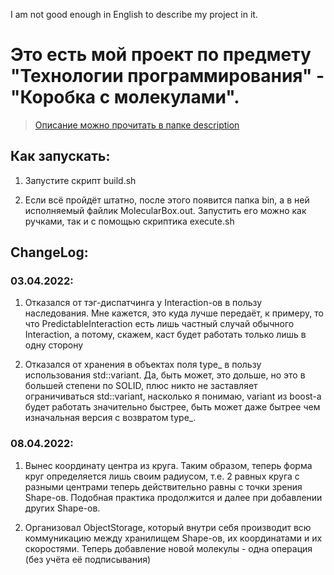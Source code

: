 I am not good enough in English to describe my project in it.

# Это есть мой проект по предмету "Технологии программирования" - "Коробка с молекулами".

> [Описание можно прочитать в папке description](description/Description.md)

## Как запускать:

1) Запустите скрипт build.sh

2) Если всё пройдёт штатно, после этого появится папка bin, а в ней исполняемый файлик MolecularBox.out. Запустить его можно как ручками, так и с помощью скриптика execute.sh

## ChangeLog:

### 03.04.2022: 

1) Отказался от тэг-диспатчинга у Interaction-ов в пользу наследования. Мне кажется, это куда лучше передаёт, к примеру, то что PredictableInteraction есть лишь частный случай обычного Interaction, а потому, скажем, каст будет работать только лишь в одну сторону

2) Отказался от хранения в объектах поля type_ в пользу использования std::variant. Да, быть может, это дольше, но это в большей степени по SOLID, плюс никто не заставляет ограничиваться std::variant, насколько я понимаю, variant из boost-а будет работать значительно быстрее, быть может даже бытрее чем изначальная версия с возвратом type_.

### 08.04.2022:

1) Вынес координату центра из круга. Таким образом, теперь форма круг определяется лишь своим радиусом, т.е. 2 равных круга с разными центрами теперь действительно равны с точки зрения Shape-ов. Подобная практика продолжится и далее при добавлении других Shape-ов.

2) Организовал ObjectStorage, который внутри себя производит всю коммуникацию между хранилищем Shape-ов, их координатами и их скоростями. Теперь добавление новой молекулы - одна операция (без учёта её подписывания)